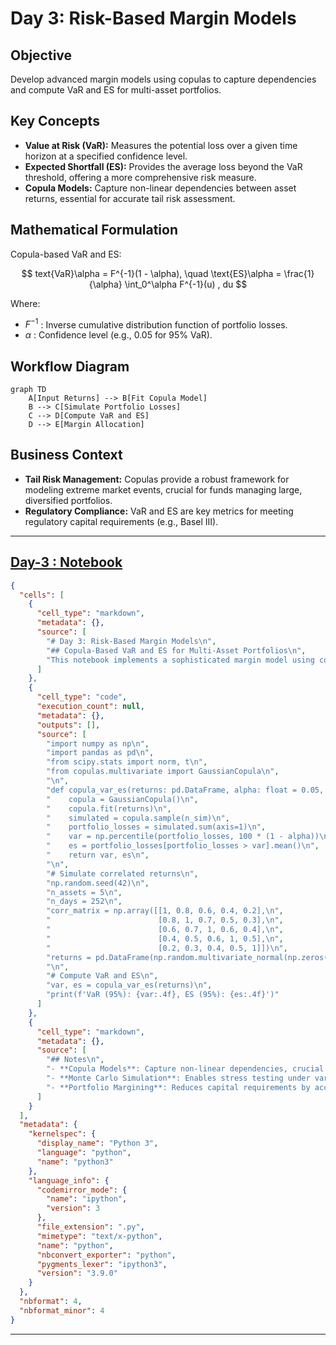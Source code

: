 # Day 3: Risk-Based Margin Models

## Objective
Develop advanced margin models using copulas to capture dependencies and compute VaR and ES for multi-asset portfolios.

## Key Concepts
- __Value at Risk (VaR):__ Measures the potential loss over a given time horizon at a specified confidence level.
- __Expected Shortfall (ES):__ Provides the average loss beyond the VaR threshold, offering a more comprehensive risk measure.
- __Copula Models:__ Capture non-linear dependencies between asset returns, essential for accurate tail risk assessment.

## Mathematical Formulation
Copula-based VaR and ES:

$$
text{VaR}\alpha = F^{-1}(1 - \alpha), \quad \text{ES}\alpha = \frac{1}{\alpha} \int_0^\alpha F^{-1}(u) , du
$$

Where:

- $F^{-1}$ : Inverse cumulative distribution function of portfolio losses.
- $\alpha$ : Confidence level (e.g., 0.05 for 95% VaR).

## Workflow Diagram
```mermaid
graph TD
    A[Input Returns] --> B[Fit Copula Model]
    B --> C[Simulate Portfolio Losses]
    C --> D[Compute VaR and ES]
    D --> E[Margin Allocation]
```

## Business Context
- __Tail Risk Management:__ Copulas provide a robust framework for modeling extreme market events, crucial for funds managing large, diversified portfolios.
- __Regulatory Compliance:__ VaR and ES are key metrics for meeting regulatory capital requirements (e.g., Basel III).

---

## [__Day-3 : Notebook__](./notebooks/day3_notebook.ipynb)
```json
{
  "cells": [
    {
      "cell_type": "markdown",
      "metadata": {},
      "source": [
        "# Day 3: Risk-Based Margin Models\n",
        "## Copula-Based VaR and ES for Multi-Asset Portfolios\n",
        "This notebook implements a sophisticated margin model using copulas to capture dependencies and compute VaR and ES for a multi-asset portfolio."
      ]
    },
    {
      "cell_type": "code",
      "execution_count": null,
      "metadata": {},
      "outputs": [],
      "source": [
        "import numpy as np\n",
        "import pandas as pd\n",
        "from scipy.stats import norm, t\n",
        "from copulas.multivariate import GaussianCopula\n",
        "\n",
        "def copula_var_es(returns: pd.DataFrame, alpha: float = 0.05, n_sim: int = 10000) -> tuple:\n",
        "    copula = GaussianCopula()\n",
        "    copula.fit(returns)\n",
        "    simulated = copula.sample(n_sim)\n",
        "    portfolio_losses = simulated.sum(axis=1)\n",
        "    var = np.percentile(portfolio_losses, 100 * (1 - alpha))\n",
        "    es = portfolio_losses[portfolio_losses > var].mean()\n",
        "    return var, es\n",
        "\n",
        "# Simulate correlated returns\n",
        "np.random.seed(42)\n",
        "n_assets = 5\n",
        "n_days = 252\n",
        "corr_matrix = np.array([[1, 0.8, 0.6, 0.4, 0.2],\n",
        "                        [0.8, 1, 0.7, 0.5, 0.3],\n",
        "                        [0.6, 0.7, 1, 0.6, 0.4],\n",
        "                        [0.4, 0.5, 0.6, 1, 0.5],\n",
        "                        [0.2, 0.3, 0.4, 0.5, 1]])\n",
        "returns = pd.DataFrame(np.random.multivariate_normal(np.zeros(n_assets), corr_matrix, n_days))\n",
        "\n",
        "# Compute VaR and ES\n",
        "var, es = copula_var_es(returns)\n",
        "print(f'VaR (95%): {var:.4f}, ES (95%): {es:.4f}')"
      ]
    },
    {
      "cell_type": "markdown",
      "metadata": {},
      "source": [
        "## Notes\n",
        "- **Copula Models**: Capture non-linear dependencies, crucial for tail risk.\n",
        "- **Monte Carlo Simulation**: Enables stress testing under various scenarios.\n",
        "- **Portfolio Margining**: Reduces capital requirements by accounting for diversification."
      ]
    }
  ],
  "metadata": {
    "kernelspec": {
      "display_name": "Python 3",
      "language": "python",
      "name": "python3"
    },
    "language_info": {
      "codemirror_mode": {
        "name": "ipython",
        "version": 3
      },
      "file_extension": ".py",
      "mimetype": "text/x-python",
      "name": "python",
      "nbconvert_exporter": "python",
      "pygments_lexer": "ipython3",
      "version": "3.9.0"
    }
  },
  "nbformat": 4,
  "nbformat_minor": 4
}
```

---

